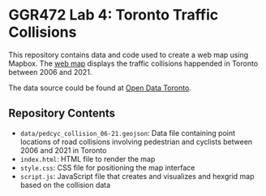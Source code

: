 # GGR472 Lab 4: Toronto Traffic Collisions
 
This repository contains data and code used to create a web map using Mapbox. The [web map](https://missyzhang.github.io/GGR472-lab4/) displays the traffic collisions happended in Toronto between 2006 and 2021.

The data source could be found at [Open Data Toronto](https://open.toronto.ca/dataset/motor-vehicle-collisions-involving-killed-or-seriously-injured-persons/).

## Repository Contents
- `data/pedcyc_collision_06-21.geojson`: Data file containing point locations of road collisions involving pedestrian and cyclists between 2006 and 2021 in Toronto 
- `index.html`: HTML file to render the map
- `style.css`: CSS file for positioning the map interface
- `script.js`: JavaScript file that creates and visualizes and hexgrid map based on the collision data
   


